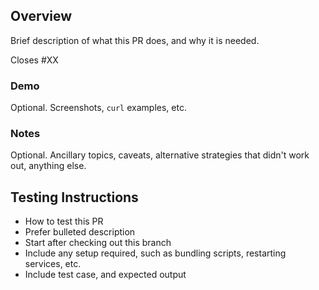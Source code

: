  ## Overview

Brief description of what this PR does, and why it is needed.

Closes #XX

 ### Demo

Optional. Screenshots, `curl` examples, etc.

 ### Notes

Optional. Ancillary topics, caveats, alternative strategies that didn't work out, anything else.

 ## Testing Instructions

 * How to test this PR
 * Prefer bulleted description
 * Start after checking out this branch
 * Include any setup required, such as bundling scripts, restarting services, etc.
 * Include test case, and expected output
